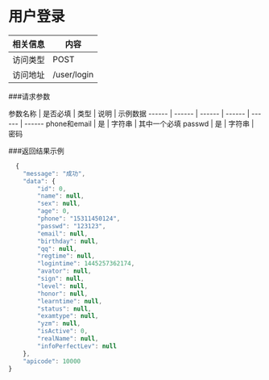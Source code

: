 
# 用户登录
 相关信息 | 内容
 ------ | ------
 访问类型 | POST
 访问地址 | /user/login

###请求参数

 参数名称 | 是否必填 | 类型 | 说明 | 示例数据
 ------ | ------ | ------ | ------ | ------ | ------
 phone和email | 是 | 字符串 | 其中一个必填
 passwd | 是 | 字符串 | 密码

###返回结果示例

```javascript
  {
    "message": "成功",
    "data": {
        "id": 0,
        "name": null,
        "sex": null,
        "age": 0,
        "phone": "15311450124",
        "passwd": "123123",
        "email": null,
        "birthday": null,
        "qq": null,
        "regtime": null,
        "logintime": 1445257362174,
        "avator": null,
        "sign": null,
        "level": null,
        "honor": null,
        "learntime": null,
        "status": null,
        "examtype": null,
        "yzm": null,
        "isActive": 0,
        "realName": null,
        "infoPerfectLev": null
    },
    "apicode": 10000
}



```
